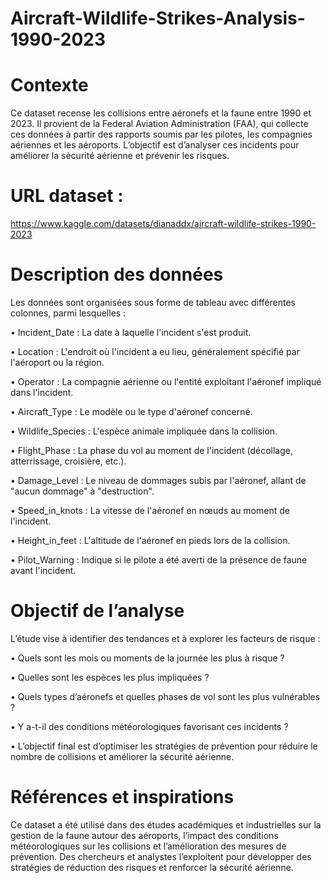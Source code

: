 # Aircraft-Wildlife-Strikes-Analysis-1990-2023
# Contexte
Ce dataset recense les collisions entre aéronefs et la faune entre 1990 et 2023. Il provient de la Federal Aviation Administration (FAA), qui collecte ces données à partir des rapports soumis par les pilotes, les compagnies aériennes et les aéroports. L’objectif est d’analyser ces incidents pour améliorer la sécurité aérienne et prévenir les risques.
# URL dataset : 
https://www.kaggle.com/datasets/dianaddx/aircraft-wildlife-strikes-1990-2023

# Description des données
Les données sont organisées sous forme de tableau avec différentes colonnes, parmi lesquelles :

• Incident_Date : La date à laquelle l'incident s'est produit.

• Location : L'endroit où l'incident a eu lieu, généralement spécifié par l'aéroport ou la région.

• Operator : La compagnie aérienne ou l'entité exploitant l'aéronef impliqué dans l'incident.

• Aircraft_Type : Le modèle ou le type d'aéronef concerné.

• Wildlife_Species : L'espèce animale impliquée dans la collision.

• Flight_Phase : La phase du vol au moment de l'incident (décollage, atterrissage, croisière, etc.).

• Damage_Level : Le niveau de dommages subis par l'aéronef, allant de "aucun dommage" à "destruction".

• Speed_in_knots : La vitesse de l'aéronef en nœuds au moment de l'incident.

• Height_in_feet : L'altitude de l'aéronef en pieds lors de la collision.

• Pilot_Warning : Indique si le pilote a été averti de la présence de faune avant l'incident.
  
# Objectif de l’analyse
L’étude vise à identifier des tendances et à explorer les facteurs de risque :

• Quels sont les mois ou moments de la journée les plus à risque ?

• Quelles sont les espèces les plus impliquées ?

• Quels types d’aéronefs et quelles phases de vol sont les plus vulnérables ?

• Y a-t-il des conditions météorologiques favorisant ces incidents ?

• L’objectif final est d’optimiser les stratégies de prévention pour réduire le nombre de collisions et améliorer la sécurité aérienne.
  
# Références et inspirations
Ce dataset a été utilisé dans des études académiques et industrielles sur la gestion de la faune autour des aéroports, l’impact des conditions météorologiques sur les collisions et l’amélioration des mesures de prévention. Des chercheurs et analystes l’exploitent pour développer des stratégies de réduction des risques et renforcer la sécurité aérienne.
